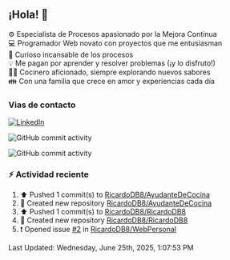 ## ¡Hola! 👋

:gear: Especialista de Procesos apasionado por la Mejora Continua  
:computer: Programador Web novato con proyectos que me entusiasman  
:mag_right: Curioso incansable de los procesos  
:bulb: Me pagan por aprender y resolver problemas (¡y lo disfruto!)  
:man_cook: Cocinero aficionado, siempre explorando nuevos sabores  
:family: Con una familia que crece en amor y experiencias cada día

### Vias de contacto

[![LinkedIn](https://img.shields.io/badge/Linkedin-Up-blue?logo=linkedin)](https://www.linkedin.com/in/ricardo-diego-bertarini-92a65b188/)


![GitHub commit activity](https://img.shields.io/github/commit-activity/m/RicardoDB8/RicardoDB8)

![GitHub commit activity](https://img.shields.io/github/commit-activity/y/RicardoDB8/AyudanteDeCocina)

### :zap: Actividad reciente
<!--RECENT_ACTIVITY:start-->
1. ⬆️ Pushed 1 commit(s) to [RicardoDB8/AyudanteDeCocina](https://github.com/RicardoDB8/AyudanteDeCocina)<br>
2. 📔 Created new repository [RicardoDB8/AyudanteDeCocina](https://github.com/RicardoDB8/AyudanteDeCocina)<br>
3. ⬆️ Pushed 1 commit(s) to [RicardoDB8/RicardoDB8](https://github.com/RicardoDB8/RicardoDB8)<br>
4. 📔 Created new repository [RicardoDB8/RicardoDB8](https://github.com/RicardoDB8/RicardoDB8)<br>
5. ❗️ Opened issue [#2](https://github.com/RicardoDB8/WebPersonal/issues/2) in [RicardoDB8/WebPersonal](https://github.com/RicardoDB8/WebPersonal)<br>
<!--RECENT_ACTIVITY:end-->
<!--RECENT_ACTIVITY:last_update-->
Last Updated: Wednesday, June 25th, 2025, 1:07:53 PM
<!--RECENT_ACTIVITY:last_update_end-->
